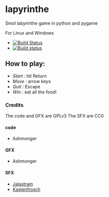 # lapyrinthe
Smol labyrinthe game in python and pygame

For Linux and Windows
* [![Build Status](	https://img.shields.io/travis/ashmonger/lapyrinthe.svg?branch=master)](https://img.shields.io/travis/ashmonger/lapyrinthe)
* [![Build status](https://ci.appveyor.com/api/projects/status/45yttjjowwxfgx0r?svg=true)](https://ci.appveyor.com/project/ashmonger/lapyrinthe)

## How to play:
* _Start_ : hit Return
* _Move_ : arrow keys
* _Quit_ : Escape
* _Win_ : eat all the food!

### Credits
The code and GFX are GPLv3
The SFX are CC0

#### code
* Ashmonger

#### GFX
* Ashmonger

#### SFX
* [Jalastram](https://opengameart.org/users/jalastram)
* [Kastenfrosch](https://freesound.org/people/Kastenfrosch/)
